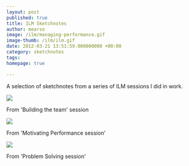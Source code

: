 ```yaml
---
layout: post
published: true
title: ILM Sketchnotes
author: mearso
image: /ilm/managing-performance.gif
image-thumb: /ilm/ilm.gif
date: 2012-03-21 13:51:59.000000000 +00:00
category: sketchnotes
tags: 
homepage: true

---
```

A selection of sketchnotes from a series of ILM sessions I did in work.

<a href="{{ site.baseurl }}/images/ilm/building-the-team.gif"><img src="{{ site.baseurl }}/images/ilm/building-the-team.gif"></a>

From 'Building the team' session

<a href="{{ site.baseurl }}/images/ilm/motivating-performance.gif"><img src="{{ site.baseurl }}/images/ilm/motivating-performance.gif"></a>

From 'Motivating Performance session'

<a href="{{ site.baseurl }}/images/ilm/problem-solving.gif"><img src="{{ site.baseurl }}/images/ilm/problem-solving.gif"></a>

From 'Problem Solving session'

